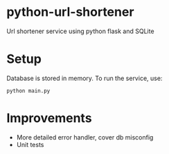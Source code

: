# python-url-shortener
Url shortener service using python flask and SQLite

# Setup
Database is stored in memory. To run the service, use:
```
python main.py
```

# Improvements
- More detailed error handler, cover db misconfig
- Unit tests